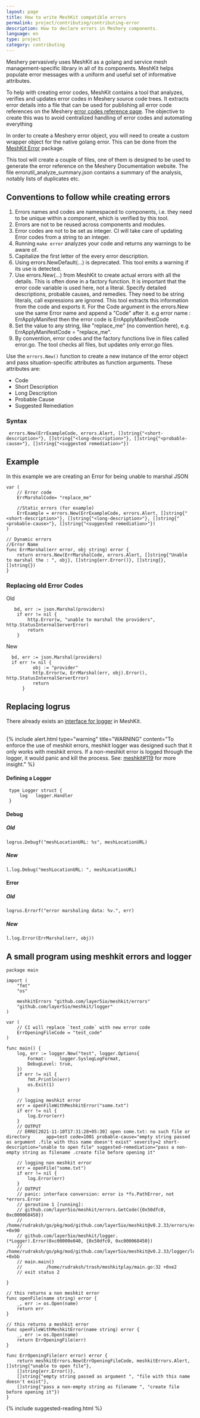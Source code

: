 ```yaml
---
layout: page
title: How to write MeshKit compatible errors
permalink: project/contributing/contributing-error
description: How to declare errors in Meshery components.
language: en
type: project
category: contributing
---
```


Meshery pervasively uses MeshKit as a golang and service mesh management-specific library in all of its components. MeshKit helps populate error messages with a uniform and useful set of informative attributes.

To help with creating error codes, MeshKit contains a tool that analyzes, verifies and updates error codes in Meshery source code trees. It extracts error details into a file that can be used for publishing all error code references on the Meshery [error codes reference page](https://docs.meshery.io/reference/error-codes). The objective to create this was to avoid centralized handling of error codes and automating everything

In order to create a Meshery error object, you will need to create a custom wrapper object for the native golang error. This can be done from the <a href="https://github.com/layer5io/meshkit/tree/master/errors">MeshKit Error</a> package.

This tool will create a couple of files, one of them is designed to be used to generate the error reference on the Meshery Documentation website. The file errorutil_analyze_summary.json contains a summary of the analysis, notably lists of duplicates etc.

## Conventions to follow while creating errors

1. Errors names and codes are namespaced to components, i.e. they need to be unique within a component, which is verified by this tool.
1. Errors are not to be reused across components and modules.
1. Error codes are not to be set as integer. CI will take care of updating Error codes from a string to an integer.
1. Running `make error` analyzes your code and returns any warnings to be aware of.
1. Capitalize the first letter of the every error description.
1. Using errors.NewDefault(...) is deprecated. This tool emits a warning if its use is detected.
1. Use errors.New(...) from MeshKit to create actual errors with all the details.
  This is often done in a factory function. It is important that the error code variable is used here, not a literal.
  Specify detailed descriptions, probable causes, and remedies. They need to be string literals, call expressions are ignored.
  This tool extracts this information from the code and exports it.
  For the Code argument in the errors.New use the same Error name and append a "Code" after it. e.g error name : ErrApplyManifest then the error code is ErrApplyManifestCode
1. Set the value to any string, like "replace_me" (no convention here), e.g. ErrApplyManifestCode = "replace_me".
1. By convention, error codes and the factory functions live in files called error.go. The tool checks all files, but updates only error.go files.

Use the `errors.New()` function to create a new instance of the error object and pass situation-specific attributes as function arguments. These attributes are:

- Code
- Short Description
- Long Description
- Probable Cause
- Suggested Remediation

### Syntax

     errors.New(ErrExampleCode, errors.Alert, []string{"<short-description>"}, []string{"<long-description>"}, []string{"<probable-cause>"}, []string{"<suggested remediation>"})

## Example

In this example we are creating an Error for being unable to marshal JSON

```code
var (
    // Error code
    ErrMarshalCode= "replace_me"

    //Static errors (for example)
    ErrExample = errors.New(ErrExampleCode, errors.Alert, []string{"<short-description>"}, []string{"<long-description>"}, []string{"<probable-cause>"}, []string{"<suggested remediation>"})
)

// Dynamic errors
//Error Name
func ErrMarshal(err error, obj string) error {
	return errors.New(ErrMarshalCode, errors.Alert, []string{"Unable to marshal the : ", obj}, []string{err.Error()}, []string{}, []string{})
}

```

### Replacing old Error Codes

Old

```Code
   bd, err := json.Marshal(providers)
	if err != nil {
		http.Error(w, "unable to marshal the providers", http.StatusInternalServerError)
		return
	}
```

New

```Code
  bd, err := json.Marshal(providers)
  if err != nil {
          obj := "provider"
          http.Error(w, ErrMarshal(err, obj).Error(), http.StatusInternalServerError)
          return
      }
```

## Replacing logrus

There already exists an [interface for logger](https://github.com/layer5io/meshkit/blob/master/logger/logger.go) in MeshKit.<br><br>

{% include alert.html type="warning" title="WARNING" content="To enforce the use of meshkit errors, meshkit logger was designed such that it only works with meshkit errors. If a non-meshkit error is logged through the logger, it would panic and kill the process. See: <a href='https://github.com/layer5io/meshkit/pull/119'>meshkit#119</a> for more insight." %}

#### Defining a Logger

```Code
 type Logger struct {
     log   logger.Handler
 }
```

#### Debug

##### Old

`logrus.Debugf("meshLocationURL: %s", meshLocationURL)`

##### New

`l.log.Debug("meshLocationURL: ", meshLocationURL)`

#### Error

##### Old

`logrus.Errorf("error marshaling data: %v.", err)`

##### New

`l.log.Error(ErrMarshal(err, obj))`

## A small program using meshkit errors and logger

```Code
package main

import (
	"fmt"
	"os"

	meshkitErrors "github.com/layer5io/meshkit/errors"
	"github.com/layer5io/meshkit/logger"
)

var (
	// CI will replace `test_code` with new error code
	ErrOpeningFileCode = "test_code"
)

func main() {
	log, err := logger.New("test", logger.Options{
		Format:     logger.SyslogLogFormat,
		DebugLevel: true,
	})
	if err != nil {
		fmt.Println(err)
		os.Exit(1)
	}

	// logging meshkit error
	err = openFileWithMeshkitError("some.txt")
	if err != nil {
		log.Error(err)
	}
	// OUTPUT
	// ERRO[2021-11-10T17:31:28+05:30] open some.txt: no such file or directory      app=test code=1001 probable-cause="empty string passed as argument .file with this name doesn't exist" severity=2 short-description="unable to open file" suggested-remediation="pass a non-empty string as filename .create file before opening it"

	// logging non meshkit error
	err = openFile("some.txt")
	if err != nil {
		log.Error(err)
	}
	// OUTPUT
	// panic: interface conversion: error is *fs.PathError, not *errors.Error
	// goroutine 1 [running]:
	// github.com/layer5io/meshkit/errors.GetCode({0x50dfc0, 0xc000068450})
	//         /home/rudraksh/go/pkg/mod/github.com/layer5io/meshkit@v0.2.33/errors/errors.go:90 +0x90
	// github.com/layer5io/meshkit/logger.(*Logger).Error(0xc00000e040, {0x50dfc0, 0xc000068450})
	//         /home/rudraksh/go/pkg/mod/github.com/layer5io/meshkit@v0.2.33/logger/logger.go:57 +0xbb
	// main.main()
	//         /home/rudraksh/trash/meshkitplay/main.go:32 +0xe2
	// exit status 2

}

// this returns a non meshkit error
func openFile(name string) error {
	_, err := os.Open(name)
	return err
}

// this returns a meshkit error
func openFileWithMeshkitError(name string) error {
	_, err := os.Open(name)
	return ErrOpeningFile(err)
}

func ErrOpeningFile(err error) error {
	return meshkitErrors.New(ErrOpeningFileCode, meshkitErrors.Alert, []string{"unable to open file"},
	[]string{err.Error()},
	[]string{"empty string passed as argument ", "file with this name doesn't exist"},
	[]string{"pass a non-empty string as filename ", "create file before opening it"})
}
```

{% include suggested-reading.html %}
